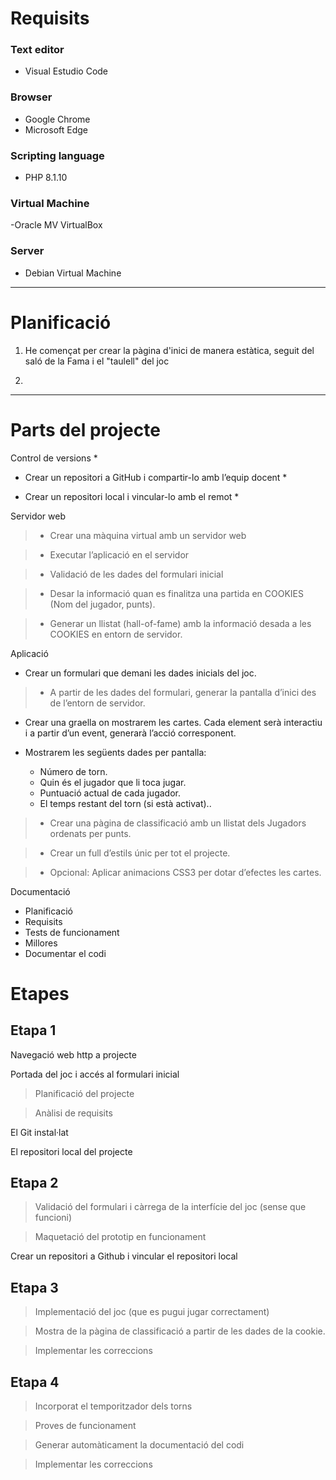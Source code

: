 # Requisits

### Text editor
- Visual Estudio Code

### Browser
- Google Chrome
- Microsoft Edge

### Scripting language
- PHP 8.1.10

### Virtual Machine
-Oracle MV VirtualBox

### Server
- Debian Virtual Machine

***
# Planificació
1. He començat per crear la pàgina d'inici de manera estàtica, seguit del saló de la Fama i el "taulell" del joc

2. 
***
# Parts del projecte
Control de versions *
 - Crear un repositori a GitHub i compartir-lo amb l’equip docent *

 - Crear un repositori local i vincular-lo amb el remot *

Servidor web 
> - Crear una màquina virtual amb un servidor web 

> - Executar l’aplicació en el servidor 

> - Validació de les dades del formulari inicial 

> - Desar la informació quan es finalitza una partida en COOKIES (Nom del jugador, punts). 

> - Generar un llistat (hall-of-fame) amb la informació desada a les COOKIES en entorn de servidor. 

Aplicació 
 - Crear un formulari que demani les dades inicials del joc. 

 >- A partir de les dades del formulari, generar la pantalla d’inici des de l’entorn de servidor. 

 - Crear una graella on mostrarem les cartes. Cada element serà interactiu i a partir d’un event, generarà l’acció corresponent. 

 - Mostrarem les següents dades per pantalla: 
   - Número de torn. 
   - Quin és el jugador que li toca jugar. 
   - Puntuació actual de cada jugador. 
   - El temps restant del torn (si està activat).. 

> - Crear una pàgina de classificació amb un llistat dels Jugadors ordenats per punts. 

> - Crear un full d’estils únic per tot el projecte. 

> - Opcional: Aplicar animacions CSS3 per dotar d’efectes les cartes. 

Documentació 
 - Planificació 
 - Requisits 
 - Tests de funcionament 
 - Millores 
 - Documentar el codi 
 
# Etapes 
## Etapa 1 

Navegació web http a projecte 

Portada del joc i accés al formulari inicial 

>Planificació del projecte 

>Anàlisi de requisits 

El Git instal·lat 

El repositori local del projecte 

## Etapa 2 

>Validació del formulari i càrrega de la interfície del joc (sense que funcioni) 

>Maquetació del prototip en funcionament 

Crear un repositori a Github i vincular el repositori local

## Etapa 3 

>Implementació del joc (que es pugui jugar correctament) 

>Mostra de la pàgina de classificació a partir de les dades de la cookie. 

>Implementar les correccions 

## Etapa 4 

>Incorporat el temporitzador dels torns 

>Proves de funcionament 

>Generar automàticament la documentació del codi 

>Implementar les correccions 
